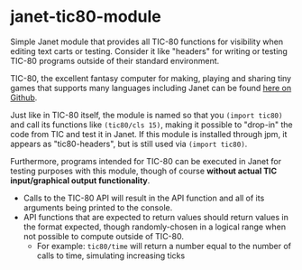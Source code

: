 # janet-tic80-module
Simple Janet module that provides all TIC-80 functions for visibility when editing text carts or testing. Consider it like "headers" for writing or testing TIC-80 programs outside of their standard environment.

TIC-80, the excellent fantasy computer for making, playing and sharing tiny games that supports many languages including Janet can be found [here on Github](https://github.com/nesbox/TIC-80).

Just like in TIC-80 itself, the module is named so that you `(import tic80)` and call its functions like `(tic80/cls 15)`, making it possible to "drop-in" the code from TIC and test it in Janet.
If this module is installed through jpm, it appears as "tic80-headers", but is still used via `(import tic80)`.

Furthermore, programs intended for TIC-80 can be executed in Janet for testing purposes with this module, though of course **without actual TIC input/graphical output functionality**.
- Calls to the TIC-80 API will result in the API function and all of its arguments being printed to the console.
- API functions that are expected to return values should return values in the format expected, though randomly-chosen in a logical range when not possible to compute outside of TIC-80.
    - For example: `tic80/time` will return a number equal to the number of calls to time, simulating increasing ticks